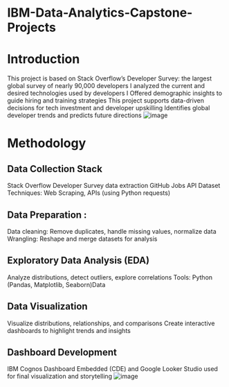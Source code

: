 # IBM-Data-Analytics-Capstone-Projects
# Introduction
This project is based on Stack Overflow’s Developer Survey: the largest global survey of nearly 90,000 developers
I analyzed the current and desired technologies used by developers
I Offered demographic insights to guide hiring and training strategies
This project supports data-driven decisions for tech investment and developer upskilling
Identifies global developer trends and predicts future directions
![image](https://github.com/user-attachments/assets/c8f40157-cd24-4ae4-a6e6-21d60c1728e2)
# Methodology
## Data Collection Stack 
Stack Overflow Developer Survey data extraction
GitHub Jobs API
Dataset Techniques: Web Scraping, APIs (using Python requests)
## Data Preparation : 
Data cleaning: Remove duplicates, handle missing values, normalize data
Wrangling: Reshape and merge datasets for analysis
## Exploratory Data Analysis (EDA)
Analyze distributions, detect outliers, explore correlations
Tools: Python (Pandas, Matplotlib, Seaborn)Data
## Data Visualization
Visualize distributions, relationships, and comparisons
Create interactive dashboards to highlight trends and insights
## Dashboard Development
IBM Cognos Dashboard Embedded (CDE) and Google Looker Studio used for final visualization and storytelling
![image](https://github.com/user-attachments/assets/35bde962-9768-4674-8a83-d60d147ff311)

